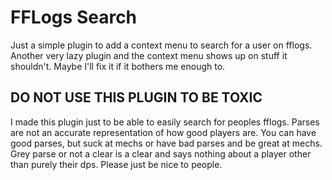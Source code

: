 # FFLogs Search
Just a simple plugin to add a context menu to search for a user on fflogs.  Another very lazy plugin and the context menu shows up on stuff it shouldn't.  Maybe I'll fix it if it bothers me enough to.  

## DO NOT USE THIS PLUGIN TO BE TOXIC 
I made this plugin just to be able to easily search for peoples fflogs.  Parses are not an accurate representation of how good players are.  You can have good parses, but suck at mechs or have bad parses and be great at mechs.  Grey parse or not a clear is a clear and says nothing about a player other than purely their dps.  Please just be nice to people.  
